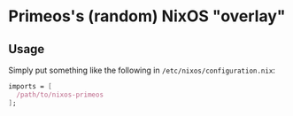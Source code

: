 # Primeos's (random) NixOS "overlay"

## Usage

Simply put something like the following in `/etc/nixos/configuration.nix`:

```nix
imports = [
  /path/to/nixos-primeos
];
```
